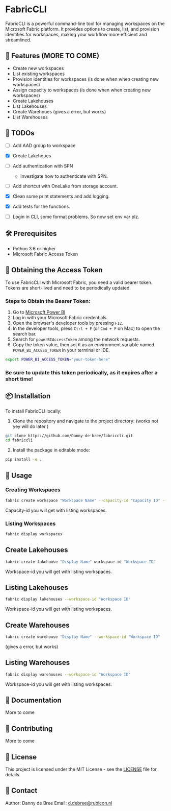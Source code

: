 # FabricCLI

FabricCLI is a powerful command-line tool for managing workspaces on the Microsoft Fabric platform. It provides options to create, list, and provision identities for workspaces, making your workflow more efficient and streamlined.

## 🚀 Features (MORE TO COME)

- Create new workspaces
- List existing workspaces
- Provision identities for workspaces (is done when when creating new workspaces)
- Assign capacity to workspaces (is done when when creating new workspaces)
- Create Lakehouses
- List Lakehouses
- Create Warehoues (gives a error, but works)
- List Warehouses

## 📝 TODOs

- [ ] Add AAD group to workspace

- [X] Create Lakehoues

- [ ] Add authentication with SPN
    - Investigate how to authenticate with SPN.

- [ ] Add shortcut with OneLake from storage account.

- [X] Clean some print statements and add logging.

- [X] Add tests for the functions.

- [ ] Login in CLI, some format problems. So now set env var plz.

## 🛠 Prerequisites

- Python 3.6 or higher
- Microsoft Fabric Access Token

## 🔑 Obtaining the Access Token

To use FabricCLI with Microsoft Fabric, you need a valid bearer token. Tokens are short-lived and need to be periodically updated.

### Steps to Obtain the Bearer Token:

1. Go to [Microsoft Power BI](https://app.powerbi.com/)
2. Log in with your Microsoft Fabric credentials.
3. Open the browser's developer tools by pressing `F12`.
4. In the developer tools, press `Ctrl + F` (or `Cmd + F` on Mac) to open the search bar.
5. Search for `powerBIAccessToken` among the network requests.
6. Copy the token value, then set it as an environment variable named `POWER_BI_ACCESS_TOKEN` in your terminal or IDE.

```bash
export POWER_BI_ACCESS_TOKEN="your-token-here"
```

### Be sure to update this token periodically, as it expires after a short time!

## 📦 Installation

To install FabricCLI locally:

1. Clone the repository and navigate to the project directory: (works not yey will do later )

```bash
git clone https://github.com/Danny-de-bree/fabriccli.git
cd fabriccli
```

2. Install the package in editable mode:

```bash
pip install -e .
```

## 📝 Usage

### Creating Workspaces

```bash
fabric create workspace "Workspace Name" --capacity-id "Capacity ID" --provision-identity
```

Capacity-id you will get with listing workspaces.

### Listing Workspaces

```bash
fabric display workspaces
```

## Create Lakehouses

```bash
fabric create lakehouse "Display Name" workspace-id "Workspace ID"
```

Workspace-id you will get with listing workspaces.

## Listing Lakehouses

```bash
fabric display lakehouses --workspace-id "Workspace ID"
```

Workspace-id you will get with listing workspaces.

## Create Warehouses

```bash
fabric create warehouse "Display Name" --workspace-id "Workspace ID"
```

(gives a error, but works)


## Listing Warehouses

```bash
fabric display warehouses --workspace-id "Workspace ID"
```

Workspace-id you will get with listing workspaces.

## 📖 Documentation

More to come

## 🤝 Contributing

More to come

## 📄 License

This project is licensed under the MIT License - see the [LICENSE](LICENSE) file for details.

## 📧 Contact

Author: Danny de Bree
Email: [d.debree@rubicon.nl](mailto:d.debree@rubicon.nl)

